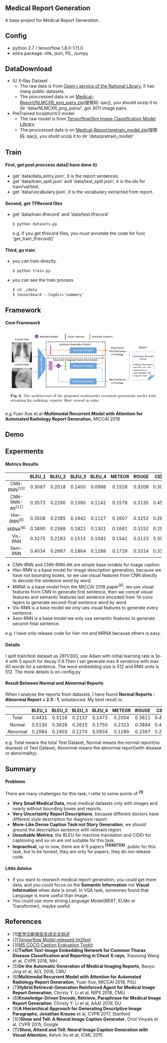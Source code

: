 ## Medical Report Generation
A base project for Medical Report Generation.

## Config
- python 2.7 / tensorflow 1.8.0-1.11.0
- extra package: nltk, json, PIL, numpy

## DataDownload
- IU X-Ray Dataset
    * The raw data is from [Open-i service of the National Library](https://openi.nlm.nih.gov/), it has many public datasets.
    * The proccessed data is on [Medical-Report/NLMCXR_png_pairs.zip](https://pan.baidu.com/s/126Dw8aEzgasEvHYcn-wuXg)(提取码: qacj), you should unzip it to dir 'data/NLMCXR_png_pairs/', got 3011 image pairs.
- PreTrained InceptionV3 model
    * The raw model is from [TensorflowSlim Image Classification Model Library](https://github.com/tensorflow/models/tree/master/research/slim)
    * The proccessed data is on [Medical-Report/pretrain_model.zip](https://pan.baidu.com/s/126Dw8aEzgasEvHYcn-wuXg)(提取码: qacj), you shold unzip it to dir 'data/pretrain_model/'

## Train
#### First, get post proccess data(I have done it)
- get 'data/data_entry.json', it is the report sentences.
- get 'data/train_split.json' and 'data/test_split.json', it is the ids for train/val/test.
- get 'data/vocabulary.json', it is the vocabulary extracted from report.

#### Second, get TFRecord files
- get 'data/train.tfrecord' and 'data/test.tfrecord'
    ```shell
    $ python datasets.py
    ```
    e.g. if you get tfrecord files, you must annotate the code for func 'get_train_tfrecord()'
#### Third, go train
- you can train directly.
    ```shell
    $ python train.py
    ```
- you can see the train process
    ```shell
    $ cd ./data
    $ tensorboard --logdir='summary'

## Framework
#### Core Framework
![example](data/experiments/framework.png)

e.g.Yuan Xue et.al-**Multimodal Recurrent Model with Attention for Automated Radiology Report Generation**, MICCAI 2018

## Demo


## Experments
#### Metrics Results
|  | BLEU_1 | BLEU_2 | BLEU_3 | BLEU_4 | METEOR | ROUGE | CIDEr |
| :---: | :---: | :---: | :---: | :---: | :---: | :---: | :---: |
| CNN-RNN<sup>[10]</sup> | 0.3087 | 0.2018 | 0.1400 | 0.0986 | 0.1528 | 0.3208 | 0.3068 |
| CNN-RNN-Att<sup>[11]</sup> | 0.3573 | 0.2290 | 0.1590 | 0.1142 | 0.1578 | 0.3135 | 0.4510 |
| Hier-RNN<sup>[9]</sup> | 0.3508 | 0.2385 | 0.1642 | 0.1127 | 0.1607 | 0.3252 | 0.2612 |
| MRNA<sup>[6]</sup> | 0.3890 | 0.2588 | 0.1821 | 0.1301 | 0.1681 | 0.3152 | 0.2944 |
| Vis-RNN | 0.3275 | 0.2183 | 0.1515 | 0.1042 | 0.1541 | 0.3123 | 0.3021 |
| Sem-RNN | 0.4034 | 0.2687 | 0.1864 | 0.1288 | 0.1729 | 0.3314 | 0.3393 |

- CNN-RNN and CNN-RNN-Att are simple base models for image caption.
- Hier-RNN is a base model for image description generation, because we have not bounding boxes, so we use visual features 
from CNN directly to decode the sentence word by word.
- MRNA is a base model from the MICCAI 2018 paper<sup>[6]</sup>, we use visual features from CNN to generate first sentence, 
then we concat visual features and semantic features last sentence encoded from 1d-conv layers to generate second-final sentence
word by word.
- Vis-RNN is a base model we only ues visual features to generate every sentence.
- Sem-RNN is a base model we only use semantic features to generate second-final sentence.

e.g. I have only release code for hier rnn and MRNA because others is easy.

#### Details
I split train/test dataset as 2811/300, use Adam with initial learning rate is 1e-4 with 5 epoch for decay 0.9.Then I set 
generate max 6 sentence with max 40 words for a sentence. The word embedding size is 512 and RNN units is 512. The more details is on
config.py

#### Result Between Normal and Abnormal Reports
When I analyse the reports from datasets, I have found **Normal Reports : Abnormal Report = 2.5 : 1**, unbalanced.
My best result is:

|  | BLEU_1 | BLEU_2 | BLEU_3 | BLEU_4 | METEOR | ROUGE | CIDEr |
| :---: | :---: | :---: | :---: | :---: | :---: | :---: | :---: |
| Total | 0.4431 | 0.3116 | 0.2137 | 0.1473 | 0.2004 | 0.3611 | 0.4128 |
| Normal | 0.5130 | 0.3628 | 0.2615 | 0.1750 | 0.2313 | 0.3894 | 0.4478 |
| Abnormal | 0.2984 | 0.1903 | 0.1274 | 0.0934 | 0.1289 | 0.2397 | 0.2641 |

e.g. Total means the total Test Dataset, Normal means the normal report(no disease) of Test Dataset, Abnormal 
means the abnormal report(with disease or abnormality).

## Summary
#### Problems
There are many challenges for this task, I refer to some points of <sup>**[1]**</sup>.
- **Very Small Medical Data**, most medical datasets only with images and nearly without bounding boxes and reports.
- **Very Uncertainty Report Descriptions**, because different doctors have different style description for diagnosis report.
- **More-Like Dense Caption Task not Story Generation**, we should ground the description sentence with relevant region.
- **Unsuitable Metrics**, the BLEU for machine translation and CIDEr for captioning and so on are not suitable for this task.
- **Impractical**, up to now, there are 4-5 papers <sup>**[5][6][7][8]**</sup>. public for this task, but to be honest, they are only for papers,
they do not release code.

#### Little Advice
- If you want to research medical report generation, you could get more data, and you could focus on the **Semantic Information** not **Visual Information** when data is small.
In VQA task, someones found that Language is more useful than Image.
- You could use more strong Language Model(BERT, ELMo or Transformer), maybe useful.

## References
- [1][医学诊断报告生成论文综述](https://blog.csdn.net/wl1710582732/article/details/85345285)
- [2][Tensorflow Model released im2text](https://github.com/tensorflow/models/tree/master/research/im2txt)
- [3][MS COCO Caption Evaluation Tookit](https://github.com/tylin/coco-caption)
- [4]**TieNet Text-Image Embedding Network for Common Thorax Disease Classification and Reporting in Chest X-rays**, Xiaosong Wang et at, CVPR 2018, NIH
- [5]**On the Automatic Generation of Medical Imaging Reports**, Baoyu Jing et al, ACL 2018, CMU
- [6]**Multimodal Recurrent Model with Attention for Automated Radiology Report Generation**, Yuan Xue, MICCAI 2018, PSU
- [7]**Hybrid Retrieval-Generation Reinforced Agent for Medical Image Report Generation**, Christy Y. Li et al, NIPS 2018, CMU
- [8]**Knowledge-Driven Encode, Retrieve, Paraphrase for Medical Image Report Generation**, Christy Y. Li et al, AAAI 2019, DU
- [9]**A Hierarchical Approach for Generating Descriptive Image Paragraphs, Jonathan Krause** et al, CVPR 2017, Stanford
- [10]**Show and Tell: A Neural Image Caption Generator**, Oriol Vinyals et al, CVPR 2015, Google
- [11]**Show, Attend and Tell: Neural Image Caption Generation with Visual Attention**, Kelvin Xu et at, ICML 2015